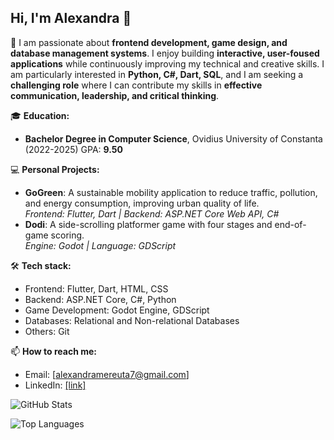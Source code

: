 ## Hi, I'm Alexandra 👋

🌱  I am passionate about **frontend development, game design, and database management systems**. I enjoy building **interactive, user-foused applications** while continuously improving my technical and creative skills. I am particularly interested in **Python, C#, Dart, SQL**, and I am seeking a **challenging role** where I can contribute my skills in **effective communication, leadership, and critical thinking**.

🎓 **Education:**
- **Bachelor Degree in Computer Science**, Ovidius University of Constanta (2022-2025)
  GPA: **9.50**

💻 **Personal Projects:**
- **GoGreen**: A sustainable mobility application to reduce traffic, pollution, and energy consumption, improving urban quality of life.  
  _Frontend: Flutter, Dart | Backend: ASP.NET Core Web API, C#_
- **Dodi**: A side-scrolling platformer game with four stages and end-of-game scoring.  
  _Engine: Godot | Language: GDScript_

🛠️ **Tech stack:**
- Frontend: Flutter, Dart, HTML, CSS
- Backend: ASP.NET Core, C#, Python
- Game Development: Godot Engine, GDScript
- Databases: Relational and Non-relational Databases
- Others: Git

📫 **How to reach me:**
- Email: [alexandramereuta7@gmail.com]
- LinkedIn: [[link]](https://www.linkedin.com/in/alexandra-mereu%C8%9B%C4%83/)

![GitHub Stats](https://github-readme-stats.vercel.app/api?username=alemereuta&show_icons=true&theme=radical)

![Top Languages](https://github-readme-stats.vercel.app/api/top-langs/?username=alemereuta&layout=compact&theme=radical)


  
